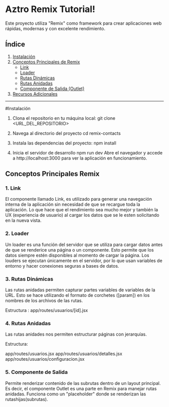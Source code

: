 # Aztro Remix Tutorial!

Este proyecto utiliza "Remix" como framework para crear aplicaciones web rápidas, modernas y con excelente rendimiento.

## Índice

1. [Instalación](#instalación)
2. [Conceptos Principales de Remix](#conceptos-principales-de-remix)
   - [Link](#1-link)
   - [Loader](#2-loader)
   - [Rutas Dinámicas](#3-rutas-dinámicas)
   - [Rutas Anidadas](#4-rutas-anidadas)
   - [Componente de Salida (Outlet)](#5-componente-de-salida)
3. [Recursos Adicionales](#recursos-adicionales)

---

#Instalación

1. Clona el repositorio en tu máquina local: 
git clone <URL_DEL_REPOSITORIO>

 2. Navega al directorio del proyecto
cd remix-contacts

 3. Instala las dependencias del proyecto:
npm install

4. Inicia el servidor de desarrollo
npm run dev
Abre el navegador y accede a http://localhost:3000 para ver la aplicación en funcionamiento.

## Conceptos Principales Remix 

### 1. Link 
 El componente llamado Link, es utilizado para generar una navegación interna de la aplicación sin necesidad de que se recargue toda la aplicación. Lo que hace que el rendimiento sea mucho mejor y también la UX (experiencia de usuario) al cargar los datos que se le esten solicitando en la nueva vista. 



 ### 2. Loader 

 Un loader es una función del servidor que se utiliza para cargar datos antes de que se renderice una página o un componente. Esto permite que los datos siempre estén disponibles al momento de cargar la página.
 Los louders se ejecutan únicamente en el servidor, por lo que usan variables de entorno y hacer conexiones seguras a bases de datos. 

 ### 3. Rutas Dinámicas 

 Las rutas anidadas permiten capturar partes variables de variables de la URL. Esto se hace utilizando el formato
 de corchetes ([param]) en los nombres de los archivos de las rutas. 

 Estructura :
 app/routes/usuarios/[id].jsx
 
 

 ### 4. Rutas Anidadas

 Las rutas anidades nos permiten estructurar páginas con jerarquías. 

 Estructura:

app/routes/usuarios.jsx
app/routes/usuarios/detalles.jsx
app/routes/usuarios/configuracion.jsx


 ### 5. Componente de Salida

 Permite renderizar contenido de las subrutas dentro de un layout principal. Es decir, el componente Outlet es 
 una parte en Remix para manejar rutas anidadas. Funciona como un "placeholder" donde se renderizan las rutashijas(subrutas).


  



